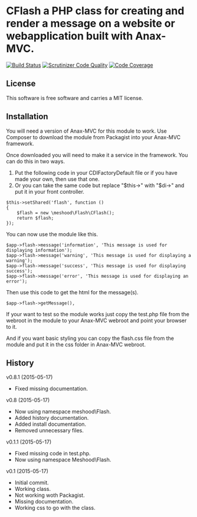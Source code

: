 CFlash a PHP class for creating and render a message on a website or webapplication built with Anax-MVC.
==================================

[![Build Status](https://travis-ci.org/Meshood/CFlash.svg?branch=master)](https://travis-ci.org/Meshood/CFlash)
[![Scrutinizer Code Quality](https://scrutinizer-ci.com/g/Meshood/CFlash/badges/quality-score.png?b=master)](https://scrutinizer-ci.com/g/Meshood/CFlash/?branch=master)
[![Code Coverage](https://scrutinizer-ci.com/g/Meshood/CFlash/badges/coverage.png?b=master)](https://scrutinizer-ci.com/g/Meshood/CFlash/?branch=master)

License
----------------------------------

This software is free software and carries a MIT license.

Installation
----------------------------------

You will need a version of Anax-MVC for this module to work.
Use Composer to download the module from Packagist into your Anax-MVC framework.

Once downloaded you will need to make it a service in the framework. You can do this in two ways.

1. Put the following code in your CDIFactoryDefault file or if you have made your own, then use that one.
2. Or you can take the same code but replace "$this->" with "$di->" and put it in your front controller.

```
$this->setShared('flash', function ()
{
    $flash = new \meshood\Flash\CFlash();
    return $flash;
});
```

You can now use the module like this.

```
$app->flash->message('information', 'This message is used for displaying information');
$app->flash->message('warning', 'This message is used for displaying a warning');
$app->flash->message('success', 'This message is used for displaying success');
$app->flash->message('error', 'This message is used for displaying an error');
```

Then use this code to get the html for the message(s).

```
$app->flash->getMessage(),
```

If your want to test so the module works just copy the test.php file from the webroot in the module to your Anax-MVC webroot and
point your browser to it.

And if you want basic styling you can copy the flash.css file from the module and put it in the css folder in Anax-MVC webroot.

History
----------------------------------

v0.8.1 (2015-05-17)

* Fixed missing documentation.

v0.8 (2015-05-17)

* Now using namespace meshood\Flash.
* Added history documentation.
* Added install documentation.
* Removed unnecessary files.

v0.1.1 (2015-05-17)

* Fixed missing code in test.php.
* Now using namespace Meshood\Flash.

v0.1 (2015-05-17)

* Initial commit.
* Working class.
* Not working woth Packagist.
* Missing documentation.
* Working css to go with the class.
